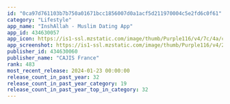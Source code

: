 ```yaml
---
id: "0ca97d761103b7b750a01671bcc1856007d0a1acf5d211970004c5e2fd6c0f61"
category: "Lifestyle"
app_name: "InshAllah - Muslim Dating App"
app_id: 434630057
app_icon: https://is1-ssl.mzstatic.com/image/thumb/Purple116/v4/7c/4a/c1/7c4ac128-0b01-f952-d587-d4dcc7d2f0b4/AppIcon-0-0-1x_U007emarketing-0-10-0-85-220.png/1024x1024bb.png
app_screenshot: https://is1-ssl.mzstatic.com/image/thumb/Purple116/v4/27/17/85/271785ae-6e08-011e-de5f-5a5cd4c0066c/a1cb33a0-1b33-4a9a-b303-4798808db7c1_IN008_EN_ASO-Screen-1_IMG_VT_6-5-1242x2688.jpg/1242x2688bb.png
publisher_id: 434630060
publisher_name: "CAJIS France"
rank: 483
most_recent_release: 2024-01-23 00:00:00
release_count_in_past_year: 32
release_count_in_past_year_category: 19
release_count_in_past_year_top_in_category: 32
---
```

